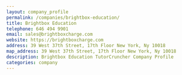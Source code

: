 ```yaml
---
layout: company_profile
permalink: /companies/brightbox-education/
title: Brightbox Education
telephone: 646 494 9901
email: sales@brightboxcharge.com
website: https://brightboxcharge.com
address: 39 West 37th Street, 17th Floor New York, Ny 10018
map_address: 39 West 37th Street, 17th Floor New York, Ny 10018
description: Brightbox Education TutorCruncher Company Profile
categories: company
---
```


